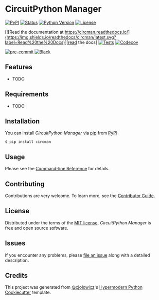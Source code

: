 # CircuitPython Manager

[![PyPI](https://img.shields.io/pypi/v/circman.svg)][pypi_]
[![Status](https://img.shields.io/pypi/status/circman.svg)][status]
[![Python Version](https://img.shields.io/pypi/pyversions/circman)][python version]
[![License](https://img.shields.io/pypi/l/circman)][license]

[![Read the documentation at https://circman.readthedocs.io/](https://img.shields.io/readthedocs/circman/latest.svg?label=Read%20the%20Docs)][read the docs]
[![Tests](https://github.com/rbedia/circman/workflows/Tests/badge.svg)][tests]
[![Codecov](https://codecov.io/gh/rbedia/circman/branch/main/graph/badge.svg)][codecov]

[![pre-commit](https://img.shields.io/badge/pre--commit-enabled-brightgreen?logo=pre-commit&logoColor=white)][pre-commit]
[![Black](https://img.shields.io/badge/code%20style-black-000000.svg)][black]

[pypi_]: https://pypi.org/project/circman/
[status]: https://pypi.org/project/circman/
[python version]: https://pypi.org/project/circman
[read the docs]: https://circman.readthedocs.io/
[tests]: https://github.com/rbedia/circman/actions?workflow=Tests
[codecov]: https://app.codecov.io/gh/rbedia/circman
[pre-commit]: https://github.com/pre-commit/pre-commit
[black]: https://github.com/psf/black

## Features

- TODO

## Requirements

- TODO

## Installation

You can install _CircuitPython Manager_ via [pip] from [PyPI]:

```console
$ pip install circman
```

## Usage

Please see the [Command-line Reference] for details.

## Contributing

Contributions are very welcome.
To learn more, see the [Contributor Guide].

## License

Distributed under the terms of the [MIT license][license],
_CircuitPython Manager_ is free and open source software.

## Issues

If you encounter any problems,
please [file an issue] along with a detailed description.

## Credits

This project was generated from [@cjolowicz]'s [Hypermodern Python Cookiecutter] template.

[@cjolowicz]: https://github.com/cjolowicz
[pypi]: https://pypi.org/
[hypermodern python cookiecutter]: https://github.com/cjolowicz/cookiecutter-hypermodern-python
[file an issue]: https://github.com/rbedia/circman/issues
[pip]: https://pip.pypa.io/

<!-- github-only -->

[license]: https://github.com/rbedia/circman/blob/main/LICENSE
[contributor guide]: https://github.com/rbedia/circman/blob/main/CONTRIBUTING.md
[command-line reference]: https://circman.readthedocs.io/en/latest/usage.html
